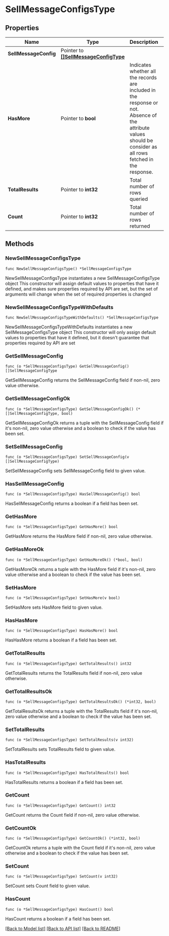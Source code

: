 # SellMessageConfigsType

## Properties

Name | Type | Description | Notes
------------ | ------------- | ------------- | -------------
**SellMessageConfig** | Pointer to [**[]SellMessageConfigType**](SellMessageConfigType.md) |  | [optional] 
**HasMore** | Pointer to **bool** | Indicates whether all the records are included in the response or not. Absence of the attribute values should be consider as all rows fetched in the response. | [optional] 
**TotalResults** | Pointer to **int32** | Total number of rows queried | [optional] 
**Count** | Pointer to **int32** | Total number of rows returned | [optional] 

## Methods

### NewSellMessageConfigsType

`func NewSellMessageConfigsType() *SellMessageConfigsType`

NewSellMessageConfigsType instantiates a new SellMessageConfigsType object
This constructor will assign default values to properties that have it defined,
and makes sure properties required by API are set, but the set of arguments
will change when the set of required properties is changed

### NewSellMessageConfigsTypeWithDefaults

`func NewSellMessageConfigsTypeWithDefaults() *SellMessageConfigsType`

NewSellMessageConfigsTypeWithDefaults instantiates a new SellMessageConfigsType object
This constructor will only assign default values to properties that have it defined,
but it doesn't guarantee that properties required by API are set

### GetSellMessageConfig

`func (o *SellMessageConfigsType) GetSellMessageConfig() []SellMessageConfigType`

GetSellMessageConfig returns the SellMessageConfig field if non-nil, zero value otherwise.

### GetSellMessageConfigOk

`func (o *SellMessageConfigsType) GetSellMessageConfigOk() (*[]SellMessageConfigType, bool)`

GetSellMessageConfigOk returns a tuple with the SellMessageConfig field if it's non-nil, zero value otherwise
and a boolean to check if the value has been set.

### SetSellMessageConfig

`func (o *SellMessageConfigsType) SetSellMessageConfig(v []SellMessageConfigType)`

SetSellMessageConfig sets SellMessageConfig field to given value.

### HasSellMessageConfig

`func (o *SellMessageConfigsType) HasSellMessageConfig() bool`

HasSellMessageConfig returns a boolean if a field has been set.

### GetHasMore

`func (o *SellMessageConfigsType) GetHasMore() bool`

GetHasMore returns the HasMore field if non-nil, zero value otherwise.

### GetHasMoreOk

`func (o *SellMessageConfigsType) GetHasMoreOk() (*bool, bool)`

GetHasMoreOk returns a tuple with the HasMore field if it's non-nil, zero value otherwise
and a boolean to check if the value has been set.

### SetHasMore

`func (o *SellMessageConfigsType) SetHasMore(v bool)`

SetHasMore sets HasMore field to given value.

### HasHasMore

`func (o *SellMessageConfigsType) HasHasMore() bool`

HasHasMore returns a boolean if a field has been set.

### GetTotalResults

`func (o *SellMessageConfigsType) GetTotalResults() int32`

GetTotalResults returns the TotalResults field if non-nil, zero value otherwise.

### GetTotalResultsOk

`func (o *SellMessageConfigsType) GetTotalResultsOk() (*int32, bool)`

GetTotalResultsOk returns a tuple with the TotalResults field if it's non-nil, zero value otherwise
and a boolean to check if the value has been set.

### SetTotalResults

`func (o *SellMessageConfigsType) SetTotalResults(v int32)`

SetTotalResults sets TotalResults field to given value.

### HasTotalResults

`func (o *SellMessageConfigsType) HasTotalResults() bool`

HasTotalResults returns a boolean if a field has been set.

### GetCount

`func (o *SellMessageConfigsType) GetCount() int32`

GetCount returns the Count field if non-nil, zero value otherwise.

### GetCountOk

`func (o *SellMessageConfigsType) GetCountOk() (*int32, bool)`

GetCountOk returns a tuple with the Count field if it's non-nil, zero value otherwise
and a boolean to check if the value has been set.

### SetCount

`func (o *SellMessageConfigsType) SetCount(v int32)`

SetCount sets Count field to given value.

### HasCount

`func (o *SellMessageConfigsType) HasCount() bool`

HasCount returns a boolean if a field has been set.


[[Back to Model list]](../README.md#documentation-for-models) [[Back to API list]](../README.md#documentation-for-api-endpoints) [[Back to README]](../README.md)



